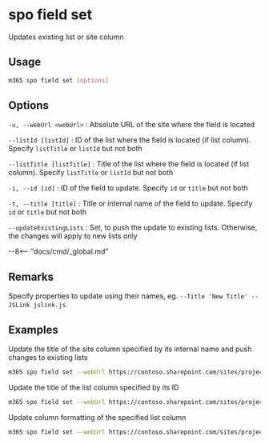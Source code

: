 # spo field set

Updates existing list or site column

## Usage

```sh
m365 spo field set [options]
```

## Options

`-u, --webUrl <webUrl>`
: Absolute URL of the site where the field is located

`--listId [listId]`
: ID of the list where the field is located (if list column). Specify `listTitle` or `listId` but not both

`--listTitle [listTitle]`
: Title of the list where the field is located (if list column). Specify `listTitle` or `listId` but not both

`-i, --id [id]`
: ID of the field to update. Specify `id` or `title` but not both

`-t, --title [title]`
: Title or internal name of the field to update. Specify `id` or `title` but not both

`--updateExistingLists`
: Set, to push the update to existing lists. Otherwise, the changes will apply to new lists only

--8<-- "docs/cmd/_global.md"

## Remarks

Specify properties to update using their names, eg. `--Title 'New Title' --JSLink jslink.js`.

## Examples

Update the title of the site column specified by its internal name and push changes to existing lists

```sh
m365 spo field set --webUrl https://contoso.sharepoint.com/sites/project-x --title 'MyColumn' --updateExistingLists --Title 'My column'
```

Update the title of the list column specified by its ID

```sh
m365 spo field set --webUrl https://contoso.sharepoint.com/sites/project-x --listTitle 'My List' --id 330f29c5-5c4c-465f-9f4b-7903020ae1ce --Title 'My column'
```

Update column formatting of the specified list column

```sh
m365 spo field set --webUrl https://contoso.sharepoint.com/sites/project-x --listTitle 'My List' --title 'MyColumn' --CustomFormatter '`{"schema":"https://developer.microsoft.com/json-schemas/sp/column-formatting.schema.json", "elmType": "div", "txtContent": "@currentField"}`'
```
